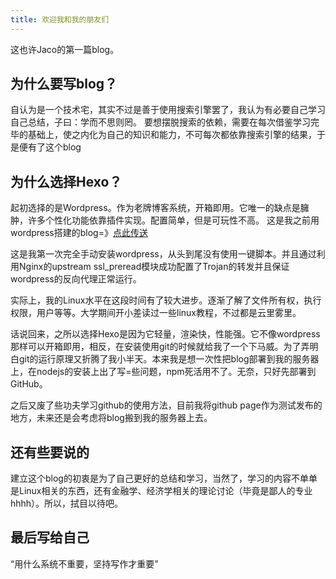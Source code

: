 ```yaml
---
title: 欢迎我和我的朋友们
---
```


这也许Jaco的第一篇blog。

## 为什么要写blog？

自认为是一个技术宅，其实不过是善于使用搜索引擎罢了，我认为有必要自己学习自己总结，子曰：学而不思则罔。<!--more-->
要想摆脱搜索的依赖，需要在每次借鉴学习完毕的基础上，使之内化为自己的知识和能力，不可每次都依靠搜索引擎的结果，于是便有了这个blog

## 为什么选择Hexo？

起初选择的是Wordpress。作为老牌博客系统，开箱即用。它唯一的缺点是臃肿，许多个性化功能依靠插件实现。配置简单，但是可玩性不高。
这是我之前用wordpress搭建的blog=》[点此传送](https://blog.jaco.fun)

这是我第一次完全手动安装wordpress，从头到尾没有使用一键脚本。并且通过利用Nginx的upstream ssl_preread模块成功配置了Trojan的转发并且保证wordpress的反向代理正常运行。

实际上，我的Linux水平在这段时间有了较大进步。逐渐了解了文件所有权，执行权限，用户等等。大学期间开小差读过一些linux教程，不过都是云里雾里。

话说回来，之所以选择Hexo是因为它轻量，渲染快，性能强。它不像wordpress那样可以开箱即用，相反，在安装使用git的时候就给我了一个下马威。为了弄明白git的运行原理又折腾了我小半天。本来我是想一次性把blog部署到我的服务器上，在nodejs的安装上出了写=些问题，npm死活用不了。无奈，只好先部署到GitHub。

之后又废了些功夫学习github的使用方法，目前我将github page作为测试发布的地方，未来还是会考虑将blog搬到我的服务器上去。

## 还有些要说的

建立这个blog的初衷是为了自己更好的总结和学习，当然了，学习的内容不单单是Linux相关的东西，还有金融学、经济学相关的理论讨论（毕竟是鄙人的专业hhhh）。所以，拭目以待吧。

## 最后写给自己

“用什么系统不重要，坚持写作才重要”